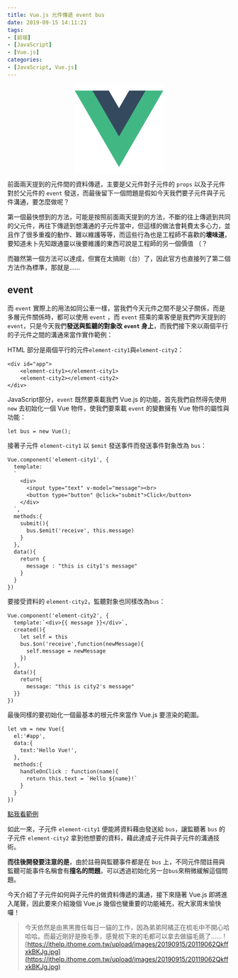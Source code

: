 ```yaml
---
title: Vue.js 元件傳遞 event bus
date: 2019-09-15 14:11:21
tags:
- [前端]
- [JavaScript]
- [Vue.js]
categories: 
- [JavaScript, Vue.js]
---
```


<div style="display:flex;justify-content:center;">
  <img style="object-fit:cover;" alt="vue-logo" src='/images/vue-logo.png' width='200px' height='200px' />
</div>

前面兩天提到的元件間的資料傳遞，主要是父元件對子元件的 `props` 以及子元件對於父元件的 `event` 發送，而最後留下一個問題是假如今天我們要子元件與子元件溝通，要怎麼做呢？

第一個最快想到的方法，可能是按照前面兩天提到的方法，不斷的往上傳遞到共同的父元件，再往下傳遞到想溝通的子元件當中，但這樣的做法會耗費太多心力，並且作了很多重複的動作、難以維護等等，而這些行為也是工程師不喜歡的**壞味道**，要知道未卜先知跟通靈以後要維護的東西可說是工程師的另一個價值 （？

而雖然第一個方法可以達成，但實在太搞剛（台）了，因此官方也直接列了第二個方法作為標準，那就是……

<!--more-->

## event

而 `event` 實際上的用法如同公車一樣，當我們今天元件之間不是父子關係，而是多層元件關係時，都可以使用 `event` ，而 `event` 搭乘的乘客便是我們昨天提到的 `event`，只是今天我們**發送與監聽的對象改 `event` 身上**，而我們接下來以兩個平行的子元件之間的溝通來當作實作範例：

HTML 部分是兩個平行的元件`element-city1`與`element-city2`：

```
<div id="app">
    <element-city1></element-city1>
    <element-city2></element-city2>
</div>
```

JavaScript部分，`event` 既然要乘載我們 Vue.js 的功能，首先我們自然得先使用 `new` 去初始化一個 Vue 物件，使我們要乘載 `event` 的變數擁有 Vue 物件的屬性與功能：

```
let bus = new Vue();
```

接著子元件 `element-city1` 以 `$emit` 發送事件而發送事件對象改為 `bus`：
```
Vue.component('element-city1', {
  template:
  `
    <div>
      <input type="text" v-model="message"><br>
      <button type="button" @click="submit">Click</button>
    </div>
  `,
  methods:{
    submit(){
      bus.$emit('receive', this.message)
    }
  },
  data(){
    return {
      message : "this is city1's message"
    }
  }
})
```

要接受資料的 `element-city2`，監聽對象也同樣改為`bus`：

```
Vue.component('element-city2', {
  template:`<div>{{ message }}</div>`,
  created(){
    let self = this
    bus.$on('receive',function(newMessage){
      self.message = newMessage
    })
  },
  data(){
    return{
      message: "this is city2's message"
  }}
})
```

最後同樣的要初始化一個最基本的根元件來當作 Vue.js 要渲染的範圍。

```
let vm = new Vue({
  el:'#app',
  data:{
    text:'Hello Vue!',
  },
  methods:{
    handleOnClick : function(name){
      return this.text = `Hello ${name}!`
    }
  }
})
```

[點我看範例](https://codepen.io/ShawnLin0201/pen/OJLwpap)

如此一來，子元件 `element-city1` 便能將資料藉由發送給 `bus`，讓監聽著 `bus` 的子元件 `element-city2` 拿到他想要的資料，藉此達成子元件與子元件的溝通技術。

**而往後開發要注意的是**，由於註冊與監聽事件都是在 `bus` 上，不同元件間註冊與監聽可能事件名稱會有**撞名的問題**，可以透過初始化另一台`bus`來稍微緩解這個問題。

今天介紹了子元件如何與子元件的做資料傳遞的溝通，接下來隨著 Vue.js 即將進入尾聲，因此要來介紹幾個 Vue.js 幾個也蠻重要的功能補充，祝大家周末愉快囉！

> 今天依然是由黑黑擔任每日一貓的工作，因為弟弟阿橘正在梳毛中不開心哈哈哈。而最近剛好是換毛季，感覺梳下來的毛都可以拿去做貓毛氈了......
> ![https://ithelp.ithome.com.tw/upload/images/20190915/20119062QkffxkBKJg.jpg](https://ithelp.ithome.com.tw/upload/images/20190915/20119062QkffxkBKJg.jpg)
